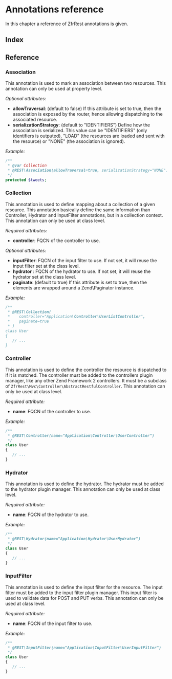 # Annotations reference

In this chapter a reference of ZfrRest annotations is given.

## Index

## Reference

### Association

This annotation is used to mark an association between two resources. This annotation can only be used at property level.

*Optional attributes:*

* **allowTraversal**: (default to false) If this attribute is set to true, then the association is exposed by the router, hence allowing dispatching to the associated resource.
* **serializationStrategy**: (default to "IDENTIFIERS") Define how the association is serialized. This value can be "IDENTIFIERS" (only identifiers is outputed), "LOAD" (the resources are loaded and sent with the resource) or "NONE" (the association is ignored).

*Example:*

```php
/**
 * @var Collection
 * @REST\Association(allowTraversal=true, serializationStrategy="NONE")
 */
protected $tweets;
```

### Collection

This annotation is used to define mapping about a collection of a given resource. This annotation basically define the same information than Controller, Hydrator and InputFilter annotations, but in a collection context. This annotation can only be used at class level.

*Required attributes:*

* **controller**: FQCN of the controller to use.

*Optional attributes:*

* **inputFilter**: FQCN of the input filter to use. If not set, it will reuse the input filter set at the class level.
* **hydrator** : FQCN of the hydrator to use. If not set, it will reuse the hydrator set at the class level.
* **paginate**: (default to true) If this attribute is set to true, then the elements are wrapped around a Zend\Paginator instance.

*Example:*

```php
/**
 * @REST\Collection(
 *    controller="Application\Controller\UserListController",
 *    paginate=true
 * )
class User
{
   // ...
}
```

### Controller

This annotation is used to define the controller the resource is dispatched to if it is matched. The controller must be added
to the controllers plugin manager, like any other Zend Framework 2 controllers. It must be a subclass of `ZfrRest\Mvc\Controller\AbstractRestfulController`. This annotation can only be used at class level.

*Required attribute:*

* **name**: FQCN of the controller to use.

*Example:*

```php
/**
 * @REST\Controller(name="Application\Controller\UserController")
 */
class User
{
   // ...
}
```

### Hydrator

This annotation is used to define the hydrator. The hydrator must be added to the hydrator plugin manager. This annotation can only be used at class level.

*Required attribute:*

* **name**: FQCN of the hydrator to use.

*Example:*

```php
/**
 * @REST\Hydrator(name="Application\Hydrator\UserHydrator")
 */
class User
{
   // ...
}
```

### InputFilter

This annotation is used to define the input filter for the resource. The input filter must be added to the input filter plugin manager. This input filter is used to validate data for POST and PUT verbs. This annotation can only be used at class level.

*Required attribute:*

* **name**: FQCN of the input filter to use.

*Example:*

```php
/**
 * @REST\InputFilter(name="Application\InputFilter\UserInputFilter")
 */
class User
{
   // ...
}
```
